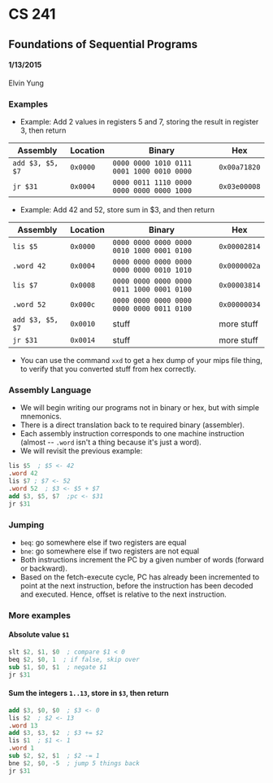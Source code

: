 # CS 241
## Foundations of Sequential Programs
#### 1/13/2015
Elvin Yung

### Examples
* Example: Add 2 values in registers 5 and 7, storing the result in register 3, then return

Assembly | Location | Binary | Hex
-|-|-|-
`add $3, $5, $7` | `0x0000` | `0000 0000 1010 0111 0001 1000 0010 0000` | `0x00a71820`
`jr $31` | `0x0004` | `0000 0011 1110 0000 0000 0000 0000 1000` | `0x03e00008` 

* Example: Add 42 and 52, store sum in $3, and then return

Assembly | Location | Binary | Hex
-|-|-|-
`lis $5` | `0x0000` | `0000 0000 0000 0000 0010 1000 0001 0100` | `0x00002814`
`.word 42` | `0x0004` | `0000 0000 0000 0000 0000 0000 0010 1010` | `0x0000002a` 
`lis $7` | `0x0008` | `0000 0000 0000 0000 0011 1000 0001 0100` | `0x00003814`
`.word 52` | `0x000c` | `0000 0000 0000 0000 0000 0000 0011 0100` | `0x00000034`
`add $3, $5, $7` | `0x0010` | stuff | more stuff
`jr $31` | `0x0014` | stuff | more stuff

* You can use the command `xxd` to get a hex dump of your mips file thing, to verify that you converted stuff from hex correctly.

### Assembly Language
* We will begin writing our programs not in binary or hex, but with simple mnemonics.
* There is a direct translation back to te required binary (assembler). 
* Each assembly instruction corresponds to one machine instruction (almost -- `.word` isn't a thing because it's just a word).
* We will revisit the previous example:

```nasm
lis $5  ; $5 <- 42
.word 42
lis $7 ; $7 <- 52
.word 52  ; $3 <- $5 + $7
add $3, $5, $7  ;pc <- $31
jr $31
```

### Jumping
* `beq`: go somewhere else if two registers are equal
* `bne`: go somewhere else if two registers are not equal
* Both instructions increment the PC by a given number of words (forward or backward). 
* Based on the fetch-execute cycle, PC has already been incremented to point at the next instruction, before the instruction has been decoded and executed. Hence, offset is relative to the next instruction.

### More examples
#### Absolute value `$1`
```nasm
slt $2, $1, $0  ; compare $1 < 0
beq $2, $0, 1  ; if false, skip over
sub $1, $0, $1  ; negate $1
jr $31
```

#### Sum the integers `1..13`, store in `$3`, then return
```nasm
add $3, $0, $0  ; $3 <- 0
lis $2  ; $2 <- 13
.word 13
add $3, $3, $2  ; $3 += $2
lis $1  ; $1 <- 1
.word 1
sub $2, $2, $1  ; $2 -= 1
bne $2, $0, -5  ; jump 5 things back
jr $31
```

